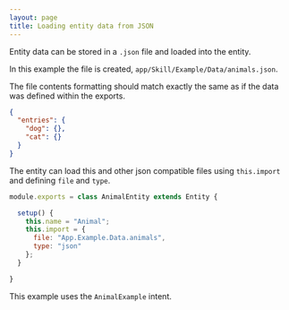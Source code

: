 ```yaml
---
layout: page
title: Loading entity data from JSON
---
```


Entity data can be stored in a `.json` file and loaded into the entity.

In this example the file is created, `app/Skill/Example/Data/animals.json`.

The file contents formatting should match exactly the same as if the data was defined within the exports.

~~~json
{
  "entries": {
    "dog": {},
    "cat": {}
  }
}
~~~


The entity can load this and other json compatible files using `this.import` and defining `file` and `type`.

~~~javascript
module.exports = class AnimalEntity extends Entity {

  setup() {
    this.name = "Animal";
    this.import = {
      file: "App.Example.Data.animals",
      type: "json"
    };
  }

}
~~~

This example uses the `AnimalExample` intent.
